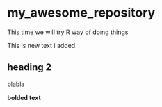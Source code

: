 # my_awesome_repository
This time we will try R way of doıng things

This is new text i added

## heading 2

blabla

**bolded text**